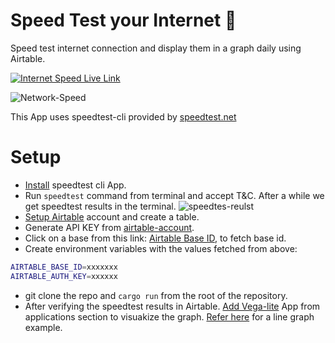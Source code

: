# Speed Test your Internet  🚀

Speed test internet connection and display them in a graph daily using Airtable.

[![Internet Speed Live Link](https://img.shields.io/badge/SpeedTest-Live-18BFFF?style=for-the-badge&logo=Airtable&logoColor=white)](https://airtable.com/shr6keYVxjy6V0maD)

![Network-Speed](https://i.imgur.com/LevGVsb.png)

This App uses speedtest-cli provided by [speedtest.net](https://www.speedtest.net/)

# Setup
- [Install](https://www.speedtest.net/apps/cli) speedtest cli App.
- Run `speedtest` command from terminal and accept T&C. After a while we get speedtest results in the terminal.
![speedtes-reulst](https://i.imgur.com/mXMnnAY.png)
- [Setup Airtable](https://airtable.com/signup) account and create a table.
- Generate API KEY from [airtable-account](https://airtable.com/account).
- Click on a base from this link: [Airtable Base ID](https://airtable.com/api), to fetch base id.
- Create environment variables with the values fetched from above:
```bash
AIRTABLE_BASE_ID=xxxxxxx
AIRTABLE_AUTH_KEY=xxxxxx
```
- git clone the repo and `cargo run` from the root of the repository.
- After verifying the speedtest results in Airtable. [Add Vega-lite](https://i.imgur.com/RvTOkLq.mp4) App from applications section to visuakize the graph. [Refer here](https://vega.github.io/vega-lite/examples/line.html) for a line graph example.

